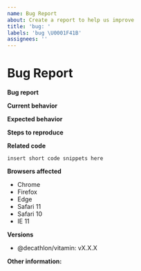 ```yaml
---
name: Bug Report
about: Create a report to help us improve
title: 'bug: '
labels: 'bug \U0001F41B'
assignees: ''
---
```


<!-- Before submitting an issue, please consult our docs (https://decathlon.design). -->

<!-- Please make sure you are posting an issue pertaining to the Decathlon Design System. -->

# Bug Report

**Bug report**

<!-- Describe your bug report here. -->

**Current behavior**

<!-- Describe how the bug manifests. -->

**Expected behavior**

<!-- Describe what the behavior would be without the bug. -->

**Steps to reproduce**

<!--  Please explain the steps required to duplicate the issue, especially if you are able to provide a sample application. -->

**Related code**

<!-- If you are able to illustrate the bug or feature request with an example, please provide a sample application via one of the following means:

A sample application via GitHub
StackBlitz (https://stackblitz.com)
Plunker (http://plnkr.co)

-->

```
insert short code snippets here
```

**Browsers affected**

<!-- Choose browsers affected. -->

- Chrome
- Firefox
- Edge
- Safari 11
- Safari 10
- IE 11

**Versions**

<!--
@decathlon/vitamin version
-->

- @decathlon/vitamin: vX.X.X

**Other information:**

<!-- List any other information that is relevant to your issue. Stack traces, related issues, suggestions on how to fix, Stack Overflow links, forum links, etc. -->
